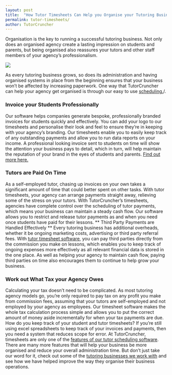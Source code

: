 ```yaml
---
layout: post
title:  "How Tutor Timesheets Can Help you Organise your Tutoring Business"
permalink: tutor-timesheets/
author: TutorCruncher
---
```

Organisation is the key to running a successful tutoring business. Not only
does an organised agency create a lasting impression on students and parents,
but being organised also reassures your tutors and other staff members of your
agency’s professionalism.

<div class="img-holder full-width">
   <img src="{{ site.static}}/img/blogs/lesson-report-full-1024x633.png" alt-text="Tutor timesheet"/>
</div>

As every tutoring business
grows, so does its administration and having organised systems in place from
the beginning ensures that your business won’t be affected by increasing
paperwork. One way that TutorCruncher can help your
agency get organised is through our easy to use [scheduling.](/features/scheduling)/. 

### Invoice your Students Professionally
 
Our software helps companies
generate bespoke, professionally branded invoices for students quickly and
effectively. You can add your logo to our timesheets and personalise their
look and feel to ensure they’re in keeping with your agency’s branding. Our
timesheets enable you to easily keep track of any outstanding payments and
allow you to run data reports on your income. A professional looking invoice
sent to students on time will show the attention your business pays to detail,
which in turn, will help maintain the reputation of your brand in the eyes of
students and parents. [Find out more here.](/features/accounting/)

### Tutors are Paid On Time

As a self-employed tutor,
chasing up invoices on your own takes a significant amount of time that could
better spent on other tasks. With tutor timesheets, your agency can arrange
payments straight away, relieving some of the stress on your tutors. With
TutorCruncher’s timesheets, agencies have complete control over the scheduling
of tutor payments, which means your business can maintain a steady cash flow.
Our software allows you to restrict and release tutor payments as and when you
need once students have paid for their lessons. ** Third Party Payments are
Handled Effectively ** Every tutoring business has additional overheads,
whether it be ongoing marketing costs, advertising or third party referral
fees. With [tutor timesheet software](/features/scheduling), 
you can pay third parties directly from the commission you make on lessons, which
enables you to keep track of ongoing expenses more effectively as all relevant
financial data is stored in the one place. As well as helping your agency to
maintain cash flow, paying third parties on time also encourages them to
continue to help grow your business. 

### Work out What Tax your Agency Owes

Calculating your tax doesn’t need to be complicated. As most tutoring agency
models go, you’re only required to pay tax on any profit you make from
commission fees, assuming that your tutors are self-employed and not employed
by your agency as employees. Our timesheet software makes the whole tax
calculation process simple and allows you to put the correct amount of money
aside incrementally for when your tax payments are due. How do you keep track
of your student and tutor timesheets? If you’re still using excel spreadsheets
to keep track of your invoices and payments, then you need a system that
reduces scope for error. At TutorCruncher, timesheets are only one of the 
[features of our tutor scheduling software](/features/). 
There are many more features that will help your business be more organised and reduce your overall
administration time. But don’t just take our word for it, check out some of
the [tutoring businesses we work with](https://tutorcruncher.com/testimonials/) and see how we have helped
improve the way they organise their business operations.
